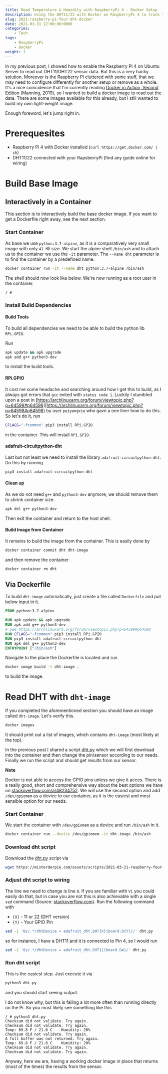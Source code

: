 ```yaml
---
title: Read Temperature & Humidity with RaspberryPi 4 - Docker Setup
description: Using the DHT11/22 with Docker on RaspberryPi 4 to track temperature and humidity.
slug: 2021-raspberry-pi-four-dht-docker
date: 2021-03-31 22:00:00+0000
categories:
    - Tech
tags:
    - RaspberryPi
    - Docker
weight: 1
---
```


In my previous post, I showed how to enable the Raspberry Pi 4 on Ubuntu Server to read out DHT11/DHT22 sensor data. But this is a very hacky solution. Moreover is the Raspberry Pi cluttered with some stuff, that we may need to configure differently for another setup or remove as a whole. It's a nice coincidence that I'm currently reading [Docker in Action, Second Edition](https://learning.oreilly.com/library/view/docker-in-action/9781617294761/) (Manning, 2019), so I wanted to build a docker image to read out the data. There are some images available for this already, but I still wanted to build my own light-weight image.

Enough foreword, let's jump right in.

# Prerequesites

* Raspberry Pi 4 with Docker installed (`curl https://get.docker.com/ | sh`)
* DHT11/22 connected with your RapsberryPi (find any guide online for wiring)

# Build Base Image

## Interactively in a Container

This section is to interactively build the base docker image. If you want to get a Dockerfile right away, see the next section.

### Start Container

As base we use `python:3.7-alpine`, as it is a comparatively very small image with only `41 MB` size. We start the alpine shell `/bin/ash` and to attach us to the container we use the `-it` parameter. The `--name dht` parameter is to find the container by a predefined name.

```bash
docker container run -it --name dht python:3.7-alpine /bin/ash
```

The shell should now look like below. We're now running as a root user in the container.

```
/ #
```

### Install Build Dependencies

#### Build Tools

To build all dependencies we need to be able to build the python lib `RPi.GPIO`.

Run 

```bash
apk update && apk upgrade
apk add g++ python3-dev
```

to install the build tools.

#### RPi.GPIO

It cost me some headache and searching around how I get this to build, as I always got errors that `gcc` exited with `status code 1`. Luckily I stumbled upon a post in [https://archlinuxarm.org/forum/viewtopic.php?p=64598#p64598](https://archlinuxarm.org/forum/viewtopic.php?p=64598#p64598) by user `peiyangxie` who gave a one liner how to do this. So let's do it, run 

```bash
CFLAGS="-fcommon" pip3 install RPi.GPIO
```

in the container. This will install `RPi.GPIO`.

#### adafruit-circuitpython-dht

Last but not least we need to install the library `adafruit-circuitpython-dht`. Do this by running

```bash
pip3 install adafruit-circuitpython-dht
```

#### Clean up

As we do not need `g++` and `python3-dev` anymore, we should remove them to shrink container size. 

```bash
apk del g++ python3-dev
```

Then exit the container and return to the host shell.

#### Build Image from Container

It remains to build the image from the container. This is easily done by

```bash
docker container commit dht dht-image
```

and then remove the container

```bash
docker container rm dht
```

## Via Dockerfile

To build `dht-image` automatically, just create a file called `Dockerfile` and put below input in it.

```Dockerfile
FROM python:3.7-alpine

RUN apk update && apk upgrade
RUN apk add g++ python3-dev
# See https://archlinuxarm.org/forum/viewtopic.php?p=64598#p64598
RUN CFLAGS="-fcommon" pip3 install RPi.GPIO
RUN pip3 install adafruit-circuitpython-dht
RUN apk del g++ python3-dev
ENTRYPOINT ["/bin/ash"]
```

Navigate to the place the Dockerfile is located and run

```bash
docker image build -t dht-image .
```

to build the image.

# Read DHT with `dht-image`

If you completed the aforementioned section you should have an image called `dht-image`. Let's verify this.

```bash
docker images
```

It should print out a list of images, which contains `dht-image` (most likely at the top).

In the previous post I shared a script [dht.py](https://misterderpie.com/assets/scripts/2021-03-21-raspberry-four-dht/dht.py) which we will first download into the container and then change the pin/sensor according to our needs. Finally we run the script and should get results from our sensor.

**Note**

Docker is not able to access the GPIO pins unless we give it acces. There is a really good, short and comprehensive way about the best options we have on [stackoverflow.com/a/48234752](https://stackoverflow.com/a/48234752). We will use the second option and add `/dev/gpiomem` as a device to our container, as it is the easiest and most sensible option for our needs.


### Start Container

We start the container with `/dev/gpiomem` as a device and run `/bin/ash` in it.

```bash
docker container run --device /dev/gpiomem -it dht-image /bin/ash
```

### Download dht script

Download the [dht.py](https://misterderpie.com/assets/scripts/2021-03-21-raspberry-four-dht/dht.py) script via

```bash
wget https://misterderpie.com/assets/scripts/2021-03-21-raspberry-four-dht/dht.py
```

### Adjust dht script to wiring

The line we need to change is line `8`. If you are familiar with `Vi` you could easily do that, but in case you are not this is also achievable with a single `sed` command (Source: [stackoverflow.com](https://stackoverflow.com/a/11145362)). Run the following command with
- `{X}` - 11 or 22 (DHT version)
- `{Y}` - Your GPIO Pin 

```bash
sed -i '8s/.*/dhtDevice = adafruit_dht.DHT{X}(board.D{Y})/' dht.py
```

so for instance, I have a DHT11 and it is connected to Pin 4, so I would run

```bash
sed -i '8s/.*/dhtDevice = adafruit_dht.DHT11(board.D4)/' dht.py
```

### Run dht script

This is the easiest step. Just execute it via

```bash
python3 dht.py
```

and you should start seeing output.

I do not know why, but this is failing a lot more often than running directly on the Pi. So you most likely see something like this

```
/ # python3 dht.py 
Checksum did not validate. Try again.
Checksum did not validate. Try again.
Temp: 69.8 F / 21.0 C    Humidity: 20% 
Checksum did not validate. Try again.
A full buffer was not returned. Try again.
Temp: 69.8 F / 21.0 C    Humidity: 20% 
Checksum did not validate. Try again.
Checksum did not validate. Try again.
```

Anyway, here we are, having a working docker image in place that returns (most of the times) the results from the sensor.